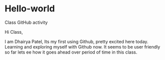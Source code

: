 # Hello-world
Class GitHub activity 


Hi Class,

I am Dhairya Patel, Its my first using Github, pretty excited here today. Learning and exploring myself with Github now. 
It seems to be user friendly so far lets ee how it goes ahead over period of time in this class. 
